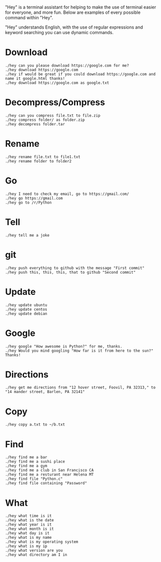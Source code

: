 "Hey" is a terminal assistant for helping to make the use of terminal easier for everyone, and more fun. Below are examples of every possible command within "Hey".

"Hey" understands English, with the use of regular expressions and keyword searching you can use dynamic commands.

Download
========

    ./hey can you please download https://google.com for me?
    ./hey download https://google.com
    ./hey if would be great if you could download https://google.com and name it google.html thanks!
    ./hey download https://google.com as google.txt

Decompress/Compress
=========

    ./hey can you compress file.txt to file.zip
    ./hey compress folder/ as folder.zip
    ./hey decompress folder.tar

Rename
======

    ./hey rename file.txt to file1.txt
    ./hey rename folder to folder2


Go
==

    ./hey I need to check my email, go to https://gmail.com/
    ./hey go https://gmail.com
    ./hey go to /r/Python

Tell
====

    ./hey tell me a joke


git
===

    ./hey push everything to github with the message "First commit"
    ./hey push this, this, this, that to github "Second commit"


Update
======

    ./hey update ubuntu
    ./hey update centos
    ./hey update debian


Google
======

    ./hey google "How awesome is Python?" for me, thanks.
    ./hey Would you mind googling "How far is it from here to the sun?" Thanks!


Directions
==========

    ./hey get me directions from "12 hover street, Foovil, PA 32313," to "14 mander street, Barlen, PA 32141"


Copy
====
    
    ./hey copy a.txt to ~/b.txt

Find
====


    ./hey find me a bar
    ./hey find me a sushi place
    ./hey find me a gym
    ./hey find me a club in San Francisco CA
    ./hey find me a resturant near Helena MT
    ./hey find file "Python.c"
    ./hey find file containing "Password"

What
====

    ./hey what time is it
    ./hey what is the date
    ./hey what year is it
    ./hey what month is it
    ./hey what day is it
    ./hey what is my name
    ./hey what is my operating system
    ./hey what is my ip
    ./hey what version are you
    ./hey what directory am I in

